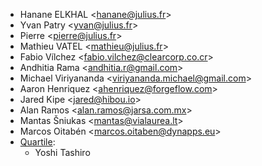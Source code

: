- Hanane ELKHAL \<<hanane@julius.fr>\>
- Yvan Patry \<<yvan@julius.fr>\>
- Pierre \<<pierre@julius.fr>\>
- Mathieu VATEL \<<mathieu@julius.fr>\>
- Fabio Vílchez \<<fabio.vilchez@clearcorp.co.cr>\>
- Andhitia Rama \<<andhitia.r@gmail.com>\>
- Michael Viriyananda \<<viriyananda.michael@gmail.com>\>
- Aaron Henriquez \<<ahenriquez@forgeflow.com>\>
- Jared Kipe \<<jared@hibou.io>\>
- Alan Ramos \<<alan.ramos@jarsa.com.mx>\>
- Mantas Šniukas \<<mantas@vialaurea.lt>\>
- Marcos Oitabén \<<marcos.oitaben@dynapps.eu>\>
- [Quartile](https://www.quartile.co):
  - Yoshi Tashiro
